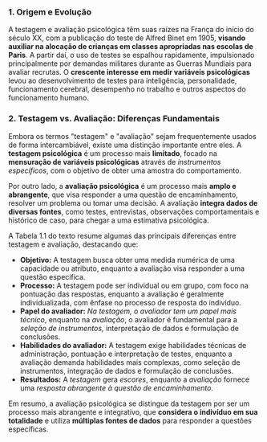 
### 1. Origem e Evolução

A testagem e avaliação psicológica têm suas raízes na França do início do século XX, com a publicação do teste de Alfred Binet em 1905, **visando auxiliar na alocação de crianças em classes apropriadas nas escolas de Paris**. A partir daí, o uso de testes se espalhou rapidamente, impulsionado principalmente por demandas militares durante as Guerras Mundiais para avaliar recrutas. O **crescente interesse em medir variáveis psicológicas** levou ao desenvolvimento de testes para inteligência, personalidade, funcionamento cerebral, desempenho no trabalho e outros aspectos do funcionamento humano.

### 2. Testagem vs. Avaliação: Diferenças Fundamentais

Embora os termos "testagem" e "avaliação" sejam frequentemente usados de forma intercambiável, existe uma distinção importante entre eles. A **testagem psicológica** é um processo mais **limitado**, focado na **mensuração de variáveis psicológicas** através de *instrumentos específicos*, com o objetivo de obter uma amostra do comportamento.

Por outro lado, a **avaliação psicológica** é um processo mais **amplo e abrangente**, que visa responder a uma questão de encaminhamento, resolver um problema ou tomar uma decisão. A avaliação **integra dados de diversas fontes**, como testes, entrevistas, observações comportamentais e histórico de caso, para chegar a uma estimativa psicológica.

A Tabela 1.1 do texto resume algumas das principais diferenças entre testagem e avaliação, destacando que:

- **Objetivo:** A testagem busca obter uma medida numérica de uma capacidade ou atributo, enquanto a avaliação visa responder a uma questão específica.
- **Processo:** A testagem pode ser individual ou em grupo, com foco na pontuação das respostas, enquanto a avaliação é geralmente individualizada, com ênfase no processo de resposta do indivíduo.
- **Papel do avaliador:** *Na testagem, o avaliador tem um papel mais técnico*, enquanto na *avaliação*, o avaliador é fundamental para a *seleção de instrumentos,* interpretação de dados e formulação de conclusões.
- **Habilidades do avaliador:** A testagem exige habilidades técnicas de administração, pontuação e interpretação de testes, enquanto a avaliação demanda habilidades mais complexas, como seleção de instrumentos, integração de dados e formulação de conclusões.
- **Resultados:** A *testagem* gera *escores*, enquanto a *avaliação* fornece uma *resposta abrangente à questão de encaminhamento.*

Em resumo, a avaliação psicológica se distingue da testagem por ser um processo mais abrangente e integrativo, que **considera o indivíduo em sua totalidade** e utiliza **múltiplas fontes de dados** para responder a questões específicas.